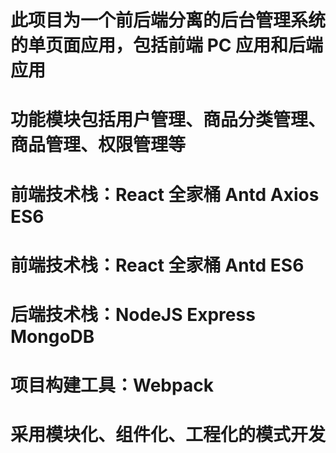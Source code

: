 ﻿# 此项目为一个前后端分离的后台管理系统的单页面应用，包括前端 PC 应用和后端应用

# 功能模块包括用户管理、商品分类管理、商品管理、权限管理等

# 前端技术栈：React 全家桶 Antd Axios ES6

# 前端技术栈：React 全家桶 Antd ES6

# 后端技术栈：NodeJS Express MongoDB

# 项目构建工具：Webpack

# 采用模块化、组件化、工程化的模式开发

